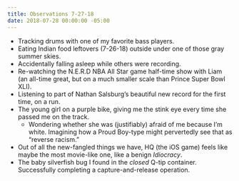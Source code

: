 ```yaml
---
title: Observations 7-27-18
date: 2018-07-28 00:00:00 -05:00
---
```


- Tracking drums with one of my favorite bass players.
- Eating Indian food leftovers (7-26-18) outside under one of those gray summer skies.
- Accidentally falling asleep while others were recording.
- Re-watching the N.E.R.D NBA All Star game half-time show with Liam (an all-time great, but on a much smaller scale than Prince Super Bowl XLI).
- Listening to part of Nathan Salsburg’s beautiful new record for the first time, on a run.
- The young girl on a purple bike, giving me the stink eye every time she passed me on the track.
	- Wondering whether she was (justifiably) afraid of me because I’m white. Imagining how a Proud Boy-type might pervertedly see that as “reverse racism.”
- Out of all the new-fangled things we have, HQ (the iOS game) feels like maybe the most movie-like one, like a benign *Idiocracy*.
- The baby silverfish bug I found in the *closed* Q-tip container. Successfully completing a capture-and-release operation.